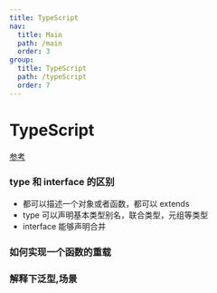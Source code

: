 ```yaml
---
title: TypeScript
nav:
  title: Main
  path: /main
  order: 3
group:
  title: TypeScript
  path: /typeScript
  order: 7
---
```


# TypeScript

[参考](https://juejin.cn/post/6844904182843965453)

### type 和 interface 的区别

- 都可以描述一个对象或者函数，都可以 extends
- type 可以声明基本类型别名，联合类型，元组等类型
- interface 能够声明合并

### 如何实现一个函数的重载

### 解释下泛型,场景
